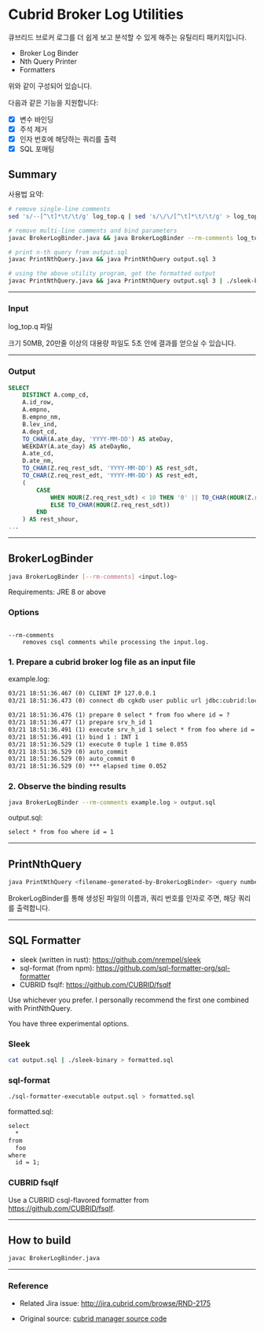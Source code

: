 # Cubrid Broker Log Utilities

큐브리드 브로커 로그를 더 쉽게 보고 분석할 수 있게 해주는 유틸리티 패키지입니다.

- Broker Log Binder
- Nth Query Printer
- Formatters

위와 같이 구성되어 있습니다.

다음과 같은 기능을 지원합니다:

- [x] 변수 바인딩
- [x] 주석 제거
- [x] 인자 번호에 해당하는 쿼리를 출력
- [x] SQL 포매팅

## Summary

사용법 요약:

```sh
# remove single-line comments
sed 's/--[^\t]*\t/\t/g' log_top.q | sed 's/\/\/[^\t]*\t/\t/g' > log_top_wo_comments.q

# remove multi-line comments and bind parameters
javac BrokerLogBinder.java && java BrokerLogBinder --rm-comments log_top_wo_comments.q > output.sql

# print n-th query from output.sql
javac PrintNthQuery.java && java PrintNthQuery output.sql 3

# using the above utility program, get the formatted output
javac PrintNthQuery.java && java PrintNthQuery output.sql 3 | ./sleek-binary
```

---

### Input

log_top.q 파일

크기 50MB, 20만줄 이상의 대용량 파일도 5초 안에 결과를 얻으실 수 있습니다.

---

### Output

```sql
SELECT
    DISTINCT A.comp_cd,
    A.id_row,
    A.empno,
    B.empno_nm,
    B.lev_ind,
    A.dept_cd,
    TO_CHAR(A.ate_day, 'YYYY-MM-DD') AS ateDay,
    WEEKDAY(A.ate_day) AS ateDayNo,
    A.ate_cd,
    D.ate_nm,
    TO_CHAR(Z.req_rest_sdt, 'YYYY-MM-DD') AS rest_sdt,
    TO_CHAR(Z.req_rest_edt, 'YYYY-MM-DD') AS rest_edt,
    (
        CASE
            WHEN HOUR(Z.req_rest_sdt) < 10 THEN '0' || TO_CHAR(HOUR(Z.req_rest_sdt))
            ELSE TO_CHAR(HOUR(Z.req_rest_sdt))
        END
    ) AS rest_shour,
...
```

---

## BrokerLogBinder

```sh
java BrokerLogBinder [--rm-comments] <input.log>
```

Requirements: JRE 8 or above

### Options

```text

--rm-comments
    removes csql comments while processing the input.log.

```

### 1. Prepare a cubrid broker log file as an input file

example.log:

```txt
03/21 18:51:36.467 (0) CLIENT IP 127.0.0.1
03/21 18:51:36.473 (0) connect db cgkdb user public url jdbc:cubrid:localhost:53300:cgkdb:public::?

03/21 18:51:36.476 (1) prepare 0 select * from foo where id = ?
03/21 18:51:36.477 (1) prepare srv_h_id 1
03/21 18:51:36.491 (1) execute srv_h_id 1 select * from foo where id = ?
03/21 18:51:36.491 (1) bind 1 : INT 1
03/21 18:51:36.529 (1) execute 0 tuple 1 time 0.055
03/21 18:51:36.529 (0) auto_commit
03/21 18:51:36.529 (0) auto_commit 0
03/21 18:51:36.529 (0) *** elapsed time 0.052
```

### 2. Observe the binding results

```sh
java BrokerLogBinder --rm-comments example.log > output.sql
```

output.sql:

```txt
select * from foo where id = 1
```

---

## PrintNthQuery

```sh
java PrintNthQuery <filename-generated-by-BrokerLogBinder> <query number>
```

BrokerLogBinder를 통해 생성된 파일의 이름과, 쿼리 번호를 인자로 주면, 해당 쿼리를 출력합니다. 

---

## SQL Formatter

- sleek (written in rust): https://github.com/nrempel/sleek
- sql-format (from npm): https://github.com/sql-formatter-org/sql-formatter
- CUBRID fsqlf: https://github.com/CUBRID/fsqlf

Use whichever you prefer. I personally recommend the first one combined with PrintNthQuery.

You have three experimental options.

### Sleek

```sh
cat output.sql | ./sleek-binary > formatted.sql
```

### sql-format

```sh
./sql-formatter-executable output.sql > formatted.sql
```

formatted.sql:

```txt
select
  *
from
  foo
where
  id = 1;
```

### CUBRID fsqlf

Use a CUBRID csql-flavored formatter from <https://github.com/CUBRID/fsqlf>.

---

## How to build

```sh
javac BrokerLogBinder.java
```

---

### Reference

- Related Jira issue: <http://jira.cubrid.com/browse/RND-2175>

- Original source: [cubrid manager source code](https://github.com/CUBRID/cubrid-manager/blob/develop/com.cubrid.common.ui/src/com/cubrid/common/ui/spi/util/CommonUITool.java#L1247)
